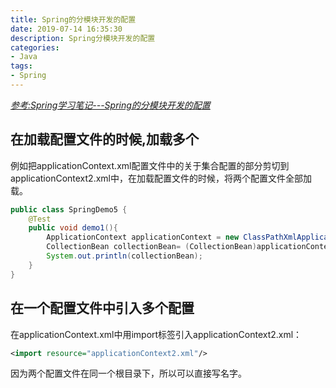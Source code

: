 ```yaml
---
title: Spring的分模块开发的配置
date: 2019-07-14 16:35:30
description: Spring分模块开发的配置
categories:
- Java
tags:
- Spring
---
```

[_参考:Spring学习笔记---Spring的分模块开发的配置_](https://blog.csdn.net/qq_21420941/article/details/93857271)
##  在加载配置文件的时候,加载多个
例如把applicationContext.xml配置文件中的关于集合配置的部分剪切到applicationContext2.xml中，在加载配置文件的时候，将两个配置文件全部加载。
```java
public class SpringDemo5 {
	@Test
	public void demo1(){
		ApplicationContext applicationContext = new ClassPathXmlApplicationContext("applicationContext.xml","applicationContext2.xml");
		CollectionBean collectionBean= (CollectionBean)applicationContext.getBean("collectionBean");
		System.out.println(collectionBean);
	}
}
```
##  在一个配置文件中引入多个配置
在applicationContext.xml中用import标签引入applicationContext2.xml：
```xml
<import resource="applicationContext2.xml"/>
```
因为两个配置文件在同一个根目录下，所以可以直接写名字。

